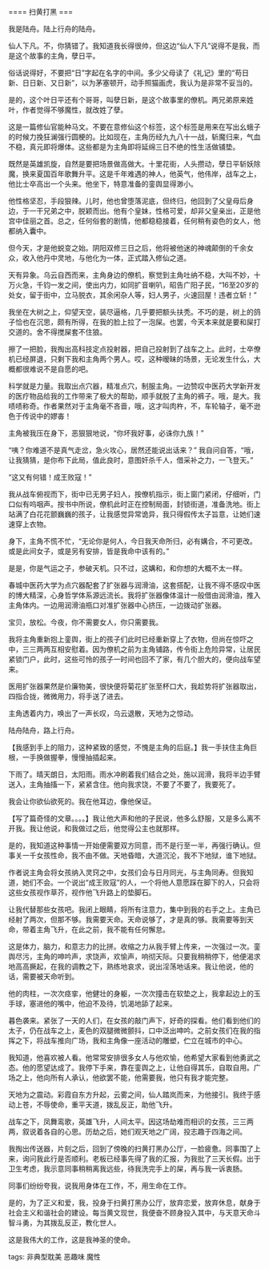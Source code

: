 


==== 扫黄打黑  ===


我是陆舟。陆上行舟的陆舟。

仙人下凡。不，你猜错了。我知道我长得很帅，但这边“仙人下凡”说得不是我，而是这个故事的主角，孽日平。

俗话说得好，不要把“日”字起在名字的中间。多少父母读了《礼记》里的“苟日新、日日新、又日新”，以为茅塞顿开，动手照猫画虎，我认为是非常不妥当的。

是的，这个叶日平还有个哥哥，叫孽日新，是这个故事里的僚机。两兄弟原来姓叶，作者觉得不够魔性，就改姓了孽。

这是一篇修仙官能种马文。不要在意修仙这个标签，这个标签是用来在写出幺蛾子的时候力挽狂澜强行圆梗的。比如现在，主角历经九九八十一战，斩魔归来，气血不稳，真元即将爆体。这些都是为主角即将延绵三日不绝的性生活做铺垫。

既然是英雄凯旋，自然是要把场景做高做大。十里花街，人头攒动，孽日平斩妖除魔，换来夏国百年歌舞升平。这是千年难遇的神人，他英气，他伟岸，战车之上，他比士卒高出一个头来。他坐下，特意准备的銮舆显得渺小。

他性格坚忍，手段狠辣。儿时，他也曾堕落泥底，但终归，他回到了父皇母后身边，于一干兄弟之中，脱颖而出。他有个皇妹，性格可爱，却非父皇亲出，正是他宫中佳丽之首。总之，任何俗套的剧情，他都稳稳接着，任何稍有姿色的女人，他都纳入囊中。

但今天，才是他蜕变之始。阴阳双修三日之后，他将被他迷的神魂颠倒的千余女众，收入他丹中灵地，与他化为一体，正式踏入修仙之道。

天有异象。乌云自西而来，主角身边的僚机，察觉到主角吐纳不稳，大叫不妙，十万火急，千钧一发之间，使出内力，如同扩音喇叭，昭告广阳子民，“16至20岁的处女，留于街中，立马脱衣，其余闲杂人等，妇人男子，火速回屋！违者立斩！”

我坐在大树之上，仰望天空，装尽逼格，几乎要把额头扶秃。不巧的是，树上的鸽子恰也在沉思，颇有所得，在我的脸上拉了一泡屎。也罢，今天本来就是要和屎打交道的。舍不得搅屎套不住狼。

擦了一把脸，我掏出高科技定点投射器，把自己投射到了战车之上。此时，士卒僚机已经屏退，只剩下我和主角两个男人。哎，这种暧昧的场景，无论发生什么，大概都很难说不是自愿的吧。

科学就是力量。我取出点穴器，精准点穴，制服主角。一边赞叹中医药大学新开发的医疗物品给我的工作带来了极大的帮助，顺手就脱了主角的裤子。哦，是大。我啧啧称奇。作者果然对于主角毫不吝啬，哦，这才叫肉杵，不，车轮轴子，毫不逊色于传说中的嫪毐！

主角被我压在身下，恶狠狠地说，“你坏我好事，必诛你九族！”

“咦？你难道不是真气走岔，急火攻心，居然还能说出话来？” 我自问自答，“哦，让我猜猜，是你布下此局，值此良时，意图奸杀千人，借采补之力，一飞登天。”

“这又有何错！成王败寇！”

我从战车俯视而下，街中已无男子妇人，按僚机指示，街上窗门紧闭，仔细听，门口似有呜咽声。按书中所说，僚机此时正在控制局面，封锁街道，准备洗地。街上站满了白花花颤巍巍的孩子，让我感觉异常诡异，我只得假传太子旨意，让她们速速穿上衣物。

身下，主角不慌不忙，“无论你是何人，今日我天命所归，必有媾合，不可更改。或是此间女子，或是另有安排，皆是我命中该有的。”

是是，你是气运之子，参破天机。只不过，这媾和，和你想的大概不太一样。

春城中医药大学为点穴器配套了扩张器与润滑油，这套搭配，让我不得不感叹中医的博大精深，心身哲学体系源远流长。我将扩张器像体温计一般借由润滑油，推入主角体内。一边用润滑油瓶口对准扩张器中心挤压，一边拨动扩张器。

宝贝，放松。今夜，你不需要女人，你只需要我。

我将主角重新抱上銮舆，街上的孩子们此时已经重新穿上了衣物，但尚在惊吓之中，三三两两互相安慰着。因为僚机之前为主角铺路，传令街上危险异常，让居民紧锁门户，此时，这些可怜的孩子一时间也回不了家，有几个胆大的，便向战车望来。

医用扩张器果然是价廉物美，很快便将菊花扩张至杯口大，我趁势将扩张器取出，四指合拢，微微用力，将手送了进去。

主角透着内力，唤出了一声长叹，乌云退散，天地为之惊动。

陆舟陆舟，路上行舟。

【我感到手上的阻力，这种紧致的感觉，不愧是主角的后庭。】我一手扶住主角巨根，一手换做握拳，慢慢抽插起来。

下雨了。晴天朗日，太阳雨。雨水冲刷着我们结合之处，施以润滑，我将半边手臂送入，主角抽搐一下，紧紧含住。他向我求饶，不要了不要了，我要死了。

我会让你欲仙欲死的。我在他耳边，像他保证。

【写了篇奇怪的文章。。。。】我让他大声和他的子民说，他多么舒服，又是多么离不开我。我让他说，和我做过之后，他觉得公主也就那样。

是的，我知道这种事情一开始便需要双方同意，而不是行至一半，再强行确认。但事关一千女孩性命，我不由不做。天地昏暗，大道沉沦，我不下地狱，谁下地狱。

作者说主角会将女孩纳入灵窍之中，女孩们会与日月同光，与主角同寿。但我知道，她们不会。一个说出“成王败寇”的人，一个将他人意愿踩在脚下的人，只会将这些女孩视作草芥，视作他飞升路上的垫脚石。

让我代替那些女孩吧。我闭上眼睛，将所有注意力，集中到我的右手之上。主角已经射了两次，但那不够。我需要天命。天命说够了，才是真的够。我需要等到天命，带着主角飞升，在此之前，我不能有任何懈怠。

这是体力，脑力，和意志力的比拼。收缩之力从我手臂上传来，一次强过一次。銮舆尽污，主角的呻吟声，求饶声，欢愉声，响彻天际。只要我稍稍停下，他便渴求地高高撅起，在我的调教之下，熟练地哀求，说出淫荡地话来。我让他说，他的话，需要被天命听到。

他的肉柱，一次次痉挛，他健壮的身躯，一次次撞击在软垫之上，我拿起边上的玉手球，塞进他的嘴中，他迫不及待，饥渴地舔了起来。

暮色袭来。紧张了一天的人们，在女孩的敲门声下，好奇的探看。他们看到他们的太子，仍在战车之上，麦色的双腿微微颤抖，口中泛出呻吟。之前女孩们在我的指挥之下，将战车推向广场，我和主角像一座活动的雕塑，伫立在城市的中心。

我知道，他喜欢被人看。他常常安排很多女人与他欢愉，他希望大家看到他勇武之态。他的愿望达成了。我停下手来，靠在銮舆之上，让他自得其乐，自取自用。广场之上，他向所有人承认，他欲罢不能，他需要我，他只有我才能完整。

天地为之震动。彩霞自东方升起，云雾之间，仙人踏岚而来，为他接引。我终于感动上苍，不辱使命，重平天道，拨乱反正，助他飞升。

战车之下，凤舞鸾歌，英雄飞升，人间太平。因这场劫难而相识的女孩，三三两两，叙说着各自的心思。历劫之后，她们观天地之广阔，投志趣于四海之间。

我掏出传送器，片刻之后，回到了傍晚的扫黄打黑办公厅，一脸疲惫。同事围了上来，询问我此行是否顺利。老板已经事先得了我的汇报，为我批了三天长假。出于卫生考虑，我示意同事稍稍离我远些，待我洗完手上的屎，再与我一诉衷肠。

同事们纷纷夸我，说我用身体在工作，不，用生命在工作。

是的，为了正义和爱，我，投身于扫黄打黑办公厅，放弃恋爱，放弃休息，献身于社会主义和谐社会的建设。每当黄文现世，我便奋不顾身投入其中，与天意天命斗智斗勇，为其拨乱反正，教化世人。

这是我伟大的工作，这是我神圣的使命。

tags: 非典型耽美 恶趣味 魔性